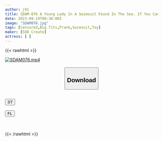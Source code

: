 ```yaml
---
author: j91
title: SDAM-076 A Young Lady In A Swimsuit Found In The Sea. If You Can Reach The Goal Without Touching The Penis Tunnel With A Single Finger, You Will Be Given A Prize Of 1 Million Yen! ~However, If You Fail, It Will Be An Immediate Sex Punishment Game! ! ~
date: 2023-09-19T00:30:00Z
image: "SDAM076.jpg"
tags: [Censored,Big Tits,Prank,Swimsuit,Toy]
maker: [SOD Create]
actress: [ ]
---
```



{{< rawhtml >}}

<div class="video" data-videoid="0AmaQY20rDFb9Zb">
    <a href="javascript:;">
        <img src="https://my.j91.asia/posts/SDAM076/SDAM076.jpg" width="WIDTH" height="HEIGHT" alt="SDAM076.mp4" loading="lazy">
    </a>
</div>

<script type="text/javascript" src="https://j91.asia/asset/on-demand-st.js"></script>

<br>
  <link rel="stylesheet" href="https://j91.asia/asset/bs5.css">
  
  <center>
  <button class="btn btn-primary" type="button" data-bs-toggle="collapse" data-bs-target=".multi-collapse" aria-expanded="false" aria-controls="multiCollapseExample1 multiCollapseExample2"><h2>Download</h2></button></center>
</p>
<div class="row">
  <div class="col">
    <div class="collapse multi-collapse" id="multiCollapseExample1">
      <div class="card card-body">
	      	      <br>
<div class="buttons">  
<a href="https://streamtape.to/v/0AmaQY20rDFb9Zb"><button class="btn-hover color-3"><i class="fa fa-download"></i> ST</button></a></div>
    </div>
  </div>
</div>
  <div class="col">
    <div class="collapse multi-collapse" id="multiCollapseExample2">
      <div class="card card-body">
	      <br>
<div class="buttons">
    <a href="https://filelions.online/f/fncn59p6eens"><button class="btn-hover color-9"><i class="fa fa-download"></i> FL</button></a></div>
<br><br>
      </div>
    </div>
  </div>
</div>

{{< /rawhtml >}}
